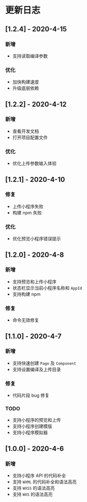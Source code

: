 # 更新日志

## [1.2.4] - 2020-4-15
### 新增
- 支持读取编译参数
### 优化
- 加快构建速度
- 升级底层依赖

## [1.2.2] - 2020-4-12
### 新增
- 查看开发文档
- 打开项目配置文件
### 优化
- 优化上传参数输入体验

## [1.2.1] - 2020-4-10
### 修复
- 上传小程序失败
- 构建 npm 失败
### 优化
- 优化预览小程序错误提示

## [1.2.0] - 2020-4-8
### 新增
- 支持预览和上传小程序
- 状态栏显示当前小程序名称和 `AppId`
- 支持构建 npm

### 修复
- 命令无效修复

## [1.1.0] - 2020-4-7
### 新增
- 支持快速创建 `Page` 及 `Component`
- 支持设置编译及上传目录

### 修复
- 代码片段 bug 修复

### TODO
- 支持小程序的预览和上传
- 支持小程序创建模版
- 支持小程序模拟器

## [1.0.0] - 2020-4-6
### 新增
- 支持小程序 API 的代码补全
- 支持 `WXML` 的代码补全和语法高亮
- 支持 `WXSS` 的语法高亮
- 支持 `WXS` 的语法高亮

